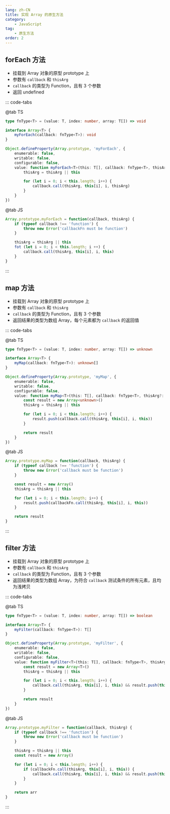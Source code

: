 ```yaml
---
lang: zh-CN
title: 实现 Array 的原生方法
category:
    - JavaScript
tag:
    - 原生方法
order: 2
---
```


## forEach 方法

- 挂载到 Array 对象的原型 prototype 上
- 参数有 `callback` 和 `thisArg`
- `callback` 的类型为 Function，且有 3 个参数
- 返回 undefined

::: code-tabs

@tab TS

```ts
type fnType<T> = (value: T, index: number, array: T[]) => void

interface Array<T> {
    myForEach(callback: fnType<T>): void
}

Object.defineProperty(Array.prototype, 'myForEach', {
    enumerable: false,
    writable: false,
    configurable: false,
    value: function myForEach<T>(this: T[], callback: fnType<T>, thisArg?: any) {
        thisArg = thisArg || this

        for (let i = 0; i < this.length; i++) {
            callback.call(thisArg, this[i], i, thisArg)
        }
    }
})
```

@tab JS

```js
Array.prototype.myForEach = function(callback, thisArg) {
    if (typeof callback !== 'function') {
        throw new Error('callbackFn must be function')
    }

    thisArg = thisArg || this
    fot (let i = 0; i < this.length; i ++) {
        callback.call(thisArg, this[i], i, this)
    }
}
```

:::

<!-- more -->

## map 方法

- 挂载到 Array 对象的原型 prototype 上
- 参数有 `callback` 和 `thisArg`
- `callback` 的类型为 Function，且有 3 个参数
- 返回结果的类型为数组 Array，每个元素都为 `callback` 的返回值

::: code-tabs

@tab TS

```ts
type fnType<T> = (value: T, index: number, array: T[]) => unknown

interface Array<T> {
    myMap(callback: fnType<T>): unknown[]
}

Object.defineProperty(Array.prototype, 'myMap', {
    enumerable: false,
    writable: false,
    configurable: false,
    value: function myMap<T>(this: T[], callback: fnType<T>, thisArg?: any): unknown[] {
        const result = new Array<unknown>()
        thisArg = thisArg || this

        for (let i = 0; i < this.length; i++) {
            result.push(callback.call(thisArg, this[i], i, this))
        }

        return result
    }
})
```

@tab JS

```js
Array.prototype.myMap = function(callback, thisArg) {
    if (typeof callback !== 'function') {
        throw new Error('callback must be function')
    }

    const result = new Array()
    thisArg = thisArg || this

    for (let i = 0; i < this.length; i++) {
        result.push(callbackFn.call(thisArg, this[i], i, this))
    }

    return result
}
```

:::

## filter 方法

- 挂载到 Array 对象的原型 prototype 上
- 参数有 `callback` 和 `thisArg`
- `callback` 的类型为 Function，且有 3 个参数
- 返回结果的类型为数组 Array，为符合 `callback` 测试条件的所有元素，且均为浅拷贝

::: code-tabs

@tab TS

```ts
type fnType<T> = (value: T, index: number, array: T[]) => boolean

interface Array<T> {
    myFilter(callback: fnType<T>): T[]
}

Object.defineProperty(Array.prototype, 'myFilter', {
    enumerable: false,
    writable: false,
    configurable: false,
    value: function myFilter<T>(this: T[], callback: fnType<T>, thisArg?: any): T[] {
        const result = new Array<T>()
        thisArg = thisArg || this

        for (let i = 0; i < this.length; i++) {
            callback.call(thisArg, this[i], i, this) && result.push(this[i])
        }

        return result
    }
})
```

@tab JS

```js
Array.prototype.myFilter = function(callback, thisArg) {
    if (typeof callback !== 'function') {
        throw new Error('callback must be function')
    }

    thisArg = thisArg || this
    const result = new Array()

    for (let i = 0; i < this.length; i++) {
        if (callbackFn.call(thisArg, this[i], i, this)) {
            callback.call(thisArg, this[i], i, this) && result.push(this[i])
        }
    }

    return arr
}
```

:::
